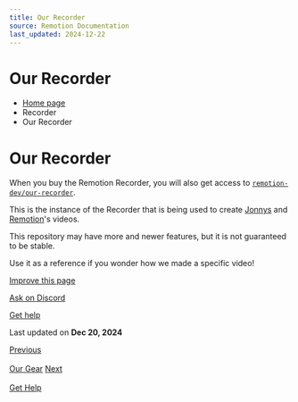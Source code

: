 ```yaml
---
title: Our Recorder
source: Remotion Documentation
last_updated: 2024-12-22
---
```


# Our Recorder

- [Home page](/)
- Recorder
- Our Recorder

# Our Recorder

When you buy the Remotion Recorder, you will also get access to [`remotion-dev/our-recorder`](https://github.com/remotion-dev/our-recorder).

This is the instance of the Recorder that is being used to create [Jonnys](https://twitter.com/JNYBGR) and [Remotion](https://twitter.com/remotion)'s videos.

This repository may have more and newer features, but it is not guaranteed to be stable.

Use it as a reference if you wonder how we made a specific video!

[Improve this page](https://github.com/remotion-dev/remotion/edit/main/packages/docs/docs/recorder/our-recorder.mdx)

[Ask on Discord](https://remotion.dev/discord)

[Get help](/docs/get-help)

Last updated on **Dec 20, 2024**

[Previous\
\
Our Gear](/docs/recorder/gear) [Next\
\
Get Help](/docs/recorder/support)
